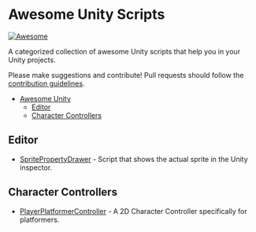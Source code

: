 # Awesome Unity Scripts

[![Awesome](https://awesome.re/badge-flat2.svg)](https://awesome.re)

A categorized collection of awesome Unity scripts that help you in your Unity projects.

Please make suggestions and contribute! Pull requests should follow the [contribution guidelines](https://github.com/RyanNielson/awesome-unity/blob/master/CONTRIBUTING.md).

- [Awesome Unity](#awesome-unity-scripts)
  - [Editor](#editor)
  - [Character Controllers](#character-controllers)

## Editor 
* [SpritePropertyDrawer](https://github.com/BartInTheField/Unity-SpritePropertyDrawer) - Script that shows the actual sprite in the Unity inspector.

## Character Controllers 
* [PlayerPlatformerController](https://learn.unity.com/tutorial/live-session-2d-platformer-character-controller#5c7f8528edbc2a002053b695) - A 2D Character Controller specifically for platformers.

